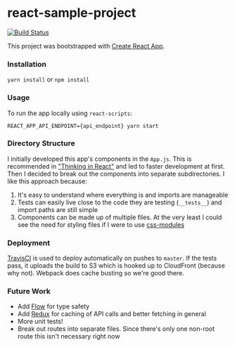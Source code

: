 # react-sample-project  

[![Build Status](https://travis-ci.org/davewalk/react-sample-project.svg?branch=master)](https://travis-ci.org/davewalk/react-sample-project)

This project was bootstrapped with [Create React App](https://github.com/facebookincubator/create-react-app).  

### Installation
`yarn install` or `npm install`

### Usage
To run the app locally using `react-scripts`:  

`REACT_APP_API_ENDPOINT={api_endpoint} yarn start`

### Directory Structure
I initially developed this app's components in the `App.js`. This is recommended in ["Thinking in React"](https://reactjs.org/docs/thinking-in-react.html) and led to faster development at first. Then I decided to break out the components into separate subdirectories. I like this approach because:  
1. It's easy to understand where everything is and imports are manageable  
2. Tests can easily live close to the code they are testing (`__tests__`) and import paths are still simple  
3. Components can be made up of multiple files. At the very least I could see the need for styling files if I were to use [css-modules](https://github.com/gajus/react-css-modules)  

### Deployment
[TravisCI](https://travis-ci.org/davewalk/react-sample-project) is used to deploy automatically on pushes to `master`. If the tests pass, it uploads the build to S3 which is hooked up to CloudFront (because why not). Webpack does cache busting so we're good there.   

### Future Work
* Add [Flow](https://flow.org/) for type safety  
* Add [Redux](https://redux.js.org) for caching of API calls and better fetching in general  
* More unit tests!  
* Break out routes into separate files. Since there's only one non-root route this isn't necessary right now  
